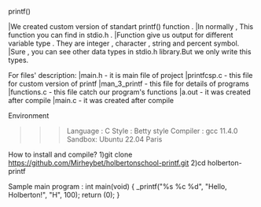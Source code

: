 printf()

|We created custom version of standart printf() function .
|In normally , This function you can find in stdio.h .
|Function give us output for different variable type . They are integer , character , string and percent symbol.
|Sure , you can see other data types in stdio.h library.But we only write this types.


For files' description:
|main.h - it is main file of project
|printfcsp.c - this file for custom version of printf
|man_3_printf - this file for details of programs 
|functions.c - this file catch our program's  functions
|a.out - it was created after compile 
|main.c - it was created after compile

Environment 
>>>Language : C
>>>Style : Betty style
>>>Compiler : gcc 11.4.0
>>>Sandbox: Ubuntu 22.04 Paris

How to install and compile?
1)git clone https://github.com/Mirheybet/holbertonschool-printf.git
2)cd holberton-printf

Sample main program :
int main(void)
{
	_printf("%s %c %d", "Hello, Holberton!", "H", 100);
	return (0);
}
